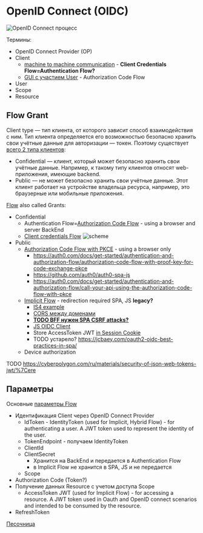 # OpenID Connect (OIDC)

![OpenID Сonnect процесс](https://habrastorage.org/r/w1560/getpro/habr/post_images/c13/afc/ee5/c13afcee5226ddb135df9836d3321b17.png)

Термины:
- OpenID Connect Provider (OP)
- Client
	- [machine to machine communication](https://docs.duendesoftware.com/identityserver/v6/overview/terminology/#machine-to-machine-communication) - __Client Credentials Flow=Authentication Flow?__
	- [GUI с участием User](https://docs.duendesoftware.com/identityserver/v6/overview/terminology/#interactive-applications)  - Authorization Code Flow
- User
- Scope
- Resource

## Flow Grant

Client type — тип клиента, от которого зависит способ взаимодействия с ним. Тип клиента определяется его возможностью безопасно хранить свои учётные данные для авторизации — токен. Поэтому существует [всего 2 типа клиентов](https://habr.com/ru/company/dododev/blog/520046/):
- Confidential — клиент, который может безопасно хранить свои учётные данные. Например, к такому типу клиентов относят web-приложения, имеющие backend.
- Public — не может безопасно хранить свои учётные данные. Этот клиент работает на устройстве владельца ресурса, например, это браузерные или мобильные приложения.

[Flow](https://habr.com/ru/company/nixys/blog/566910/) also called Grants:

- Confidential
	- Authentication Flow=[Authorization Code Flow](url) - using a browser and server BackEnd
	- [Client credentials Flow](https://habr.com/ru/company/dododev/blog/520046/)
	![scheme](https://habrastorage.org/r/w1560/getpro/habr/post_images/110/fe3/d4a/110fe3d4a29efd1af72da67ab06515ba.png)
- Public
	- [Authorization Code Flow with PKCE](https://auth0.com/docs/get-started/authentication-and-authorization-flow/authorization-code-flow-with-proof-key-for-code-exchange-pkce) - using a browser only
		- https://auth0.com/docs/get-started/authentication-and-authorization-flow/authorization-code-flow-with-proof-key-for-code-exchange-pkce
		- https://github.com/auth0/auth0-spa-js		
		- https://auth0.com/docs/get-started/authentication-and-authorization-flow/call-your-api-using-the-authorization-code-flow-with-pkce
	- [Implicit Flow](https://learn.microsoft.com/en-us/windows-server/identity/ad-fs/overview/ad-fs-openid-connect-oauth-flows-scenarios) - redirection required SPA, JS **legacy?**
		- [IS4 example](https://identityserver4.readthedocs.io/en/latest/quickstarts/4_javascript_client.html)
		- [CORS между доменами](https://identityserver4.readthedocs.io/en/latest/quickstarts/4_javascript_client.html#allowing-ajax-calls-to-the-web-api-with-cors)
		- **[TODO BFF нужен SPA CSRF attacks?](https://docs.duendesoftware.com/identityserver/v5/bff/overview/)** 
		- [JS OIDC Client](https://github.com/IdentityModel/oidc-client-js/wiki)
		- Store AccessToken JWT [in Session Cookie](https://jcbaey.com/authentication-in-spa-reactjs-and-vuejs-the-right-way/)
		- TODO устарело? https://jcbaey.com/oauth2-oidc-best-practices-in-spa/
	- Device authorization

TODO
https://cyberpolygon.com/ru/materials/security-of-json-web-tokens-jwt/%7Cere

## Параметры

Основные [параметры Flow](https://identityserver4.readthedocs.io/en/latest/quickstarts/1_client_credentials.html)
- Идентификация Client через OpenID Connect Provider
	- IdToken - IdentityToken (used for Implicit, Hybrid Flow) - for authenticating a user. A JWT token used to represent the identity of the user. 
	- TokenEndpoint - получаем IdentityToken
	- ClientId 
	- ClientSecret 
		- Хранится на BackEnd и передается в Authentication Flow
		- в Implicit Flow не хранится в SPA, JS и не передается
	- Scope 
- Authorization Code (Token?) 
- Получение данных Resource с учетом доступа Scope
	- AccessToken JWT (used for Implicit Flow) - for accessing a resource. A JWT token used in Oauth and OpenID connect scenarios and intended to be consumed by the resource.
- RefreshToken

[Песочница](https://openidconnect.net/)